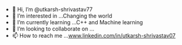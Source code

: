- 👋 Hi, I’m @utkarsh-shrivastav77
- 👀 I’m interested in ...Changing the world
- 🌱 I’m currently learning ...C++ and Machine learning 
- 💞️ I’m looking to collaborate on ...
- 📫 How to reach me ...www.linkedin.com/in/utkarsh-shrivastav07



<!---
utkarsh-shrivastav77/utkarsh-shrivastav77 is a ✨ special ✨ repository because its `README.md` (this file) appears on your GitHub profile.
You can click the Preview link to take a look at your changes.
--->
